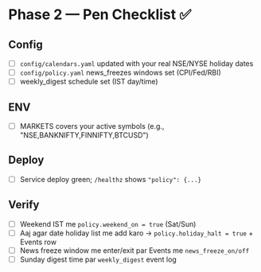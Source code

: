 # Phase 2 — Pen Checklist ✅

## Config
- [ ] `config/calendars.yaml` updated with your real NSE/NYSE holiday dates
- [ ] `config/policy.yaml` news_freezes windows set (CPI/Fed/RBI)
- [ ] weekly_digest schedule set (IST day/time)

## ENV
- [ ] MARKETS covers your active symbols (e.g., "NSE,BANKNIFTY,FINNIFTY,BTCUSD")

## Deploy
- [ ] Service deploy green; `/healthz` shows `"policy": {...}`

## Verify
- [ ] Weekend IST me `policy.weekend_on = true` (Sat/Sun)
- [ ] Aaj agar date holiday list me add karo → `policy.holiday_halt = true` + Events row
- [ ] News freeze window me enter/exit par Events me `news_freeze_on/off`
- [ ] Sunday digest time par `weekly_digest` event log
